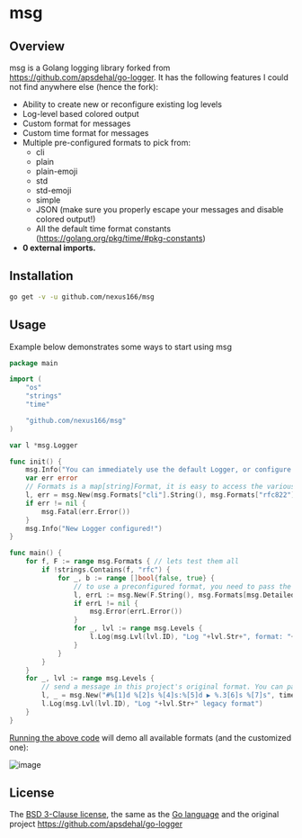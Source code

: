 
# msg

## Overview

msg is a Golang logging library forked from https://github.com/apsdehal/go-logger.
It has the following features I could not find anywhere else (hence the fork):
- Ability to create new or reconfigure existing log levels
- Log-level based colored output
- Custom format for messages
- Custom time format for messages
- Multiple pre-configured formats to pick from: 
  - cli
  - plain
  - plain-emoji
  - std
  - std-emoji
  - simple
  - JSON  (make sure you properly escape your messages and disable colored output!)
  - All the default time format constants (https://golang.org/pkg/time/#pkg-constants)
- **0 external imports.**


## Installation

```sh
go get -v -u github.com/nexus166/msg
```

## Usage

Example below demonstrates some ways to start using msg

```go
package main

import (
	"os"
	"strings"
	"time"

	"github.com/nexus166/msg"
)

var l *msg.Logger

func init() {
	msg.Info("You can immediately use the default Logger, or configure new Loggers")
	var err error
	// Formats is a map[string]Format, it is easy to access the various formats with a simple commandline flag
	l, err = msg.New(msg.Formats["cli"].String(), msg.Formats["rfc822"].String(), "msg-cli", true, os.Stdout, msg.LDebug) //configure the global l *msg.Logger
	if err != nil {
		msg.Fatal(err.Error())
	}
	msg.Info("New Logger configured!")
}

func main() {
	for f, F := range msg.Formats { // lets test them all
		if !strings.Contains(f, "rfc") {
			for _, b := range []bool{false, true} {
				// to use a preconfigured format, you need to pass the format string to msg.New(). For this, String() method is available on preconfigured Formats.
				l, errL := msg.New(F.String(), msg.Formats[msg.DetailedTimeFmt].String(), "msg-"+f, b, os.Stderr, msg.LDebug)
				if errL != nil {
					msg.Error(errL.Error())
				}
				for _, lvl := range msg.Levels {
					l.Log(msg.Lvl(lvl.ID), "Log "+lvl.Str+", format: "+f)
				}
			}
		}
	}
	for _, lvl := range msg.Levels {
		// send a message in this project's original format. You can pass constants directly from time lib to msg as a time format.
		l, _ = msg.New("#%[1]d %[2]s %[4]s:%[5]d ▶ %.3[6]s %[7]s", time.Kitchen, "custom-formats", true, os.Stdout, msg.LDebug)
		l.Log(msg.Lvl(lvl.ID), "Log "+lvl.Str+" legacy format")
	}
}
```

[Running the above code](https://play.golang.org/p/srOvuLkIvWe) will demo all available formats (and the customized one):

![image](https://user-images.githubusercontent.com/9354925/68991311-c519bb00-085d-11ea-8e00-98853feeec09.png)


## License

The [BSD 3-Clause license](http://opensource.org/licenses/BSD-3-Clause), the same as the [Go language](http://golang.org/LICENSE) and the original project https://github.com/apsdehal/go-logger
